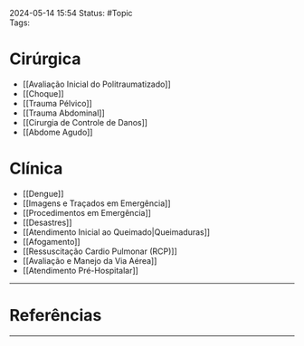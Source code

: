 2024-05-14 15:54
Status: #Topic  
Tags:
<br/>
# Cirúrgica
- [[Avaliação Inicial do Politraumatizado]]
- [[Choque]]
- [[Trauma Pélvico]]
- [[Trauma Abdominal]]
- [[Cirurgia de Controle de Danos]]
- [[Abdome Agudo]]
# Clínica
- [[Dengue]]
- [[Imagens e Traçados em Emergência]]
- [[Procedimentos em Emergência]]
- [[Desastres]]
- [[Atendimento Inicial ao Queimado|Queimaduras]]
- [[Afogamento]]
- [[Ressuscitação Cardio Pulmonar (RCP)]]
- [[Avaliação e Manejo da Via Aérea]]
- [[Atendimento Pré-Hospitalar]]

____
# Referências
---

